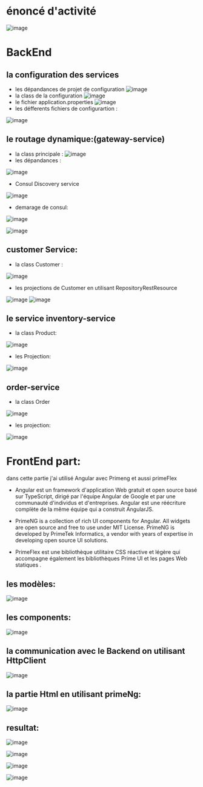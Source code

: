 # énoncé d'activité
  ![image](https://user-images.githubusercontent.com/73759527/205516942-aaf36b6c-602a-454d-bf04-0c47ddf5925a.png)
  # BackEnd
  ## la configuration des services
 * les dépandances de projet de configuration
 ![image](https://user-images.githubusercontent.com/73759527/205517144-88705f9a-29df-400c-8fc6-47ebde2652dc.png)
 * la class de la configuration 
 ![image](https://user-images.githubusercontent.com/73759527/205517225-73ceb81c-7df6-4073-90a3-fe48deb326cd.png)
* le fichier application.properties
![image](https://user-images.githubusercontent.com/73759527/205517243-417fe34c-9b5c-4549-ae70-3a6c5e190039.png)
* les défferents fichiers de configurartion :

![image](https://user-images.githubusercontent.com/73759527/205517522-52122006-f184-4f0b-a09b-378b1806a0aa.png)
## le routage dynamique:(gateway-service)
* la class principale :
![image](https://user-images.githubusercontent.com/73759527/205517588-6991d77c-ac98-428c-8168-42ac1b9c534d.png)
* les dépandances :


![image](https://user-images.githubusercontent.com/73759527/205517679-ba00049a-2947-4ba6-bfb4-15c044413499.png)
* Consul Discovery service 

![image](https://user-images.githubusercontent.com/73759527/205517799-39c211fa-a3da-47c9-9b47-b066b792244b.png)
* demarage de consul:

![image](https://user-images.githubusercontent.com/73759527/205517836-09eff617-afe4-4410-ad18-9ee2e72cfb8d.png)

![image](https://user-images.githubusercontent.com/73759527/205517880-51dbf09e-f208-40e3-af32-368cff597411.png)

## customer Service:
* la class Customer :

![image](https://user-images.githubusercontent.com/73759527/205517969-e405dad3-98c5-4bcf-b3b7-ccb885ae34a9.png)

* les projections de Customer en utilisant RepositoryRestResource

![image](https://user-images.githubusercontent.com/73759527/205518041-96d37b79-e2c6-4072-bd79-7295312527df.png)
![image](https://user-images.githubusercontent.com/73759527/205518108-4562dc20-a059-40e1-ae07-b6ae4c4948d7.png)

## le service inventory-service
* la class Product:

![image](https://user-images.githubusercontent.com/73759527/205518157-31b792ea-5373-4d9d-ac71-0e4efa19b928.png)

* les Projection:

![image](https://user-images.githubusercontent.com/73759527/205518185-423e3417-3635-4cdc-9d1b-3477ced7ceb2.png)

## order-service

* la class Order

![image](https://user-images.githubusercontent.com/73759527/205518315-90b47e87-17ee-4bcc-851f-ec8944ea1101.png)

* les projection:

![image](https://user-images.githubusercontent.com/73759527/205518344-1b2e29bd-4be0-42d0-981f-2092809e81cd.png)

# FrontEnd part:

dans cette partie j'ai utilisé Angular avec Primeng et aussi primeFlex 

* Angular est un framework d'application Web gratuit et open source basé sur TypeScript, dirigé par l'équipe Angular de Google et par une communauté d'individus et d'entreprises. Angular est une réécriture complète de la même équipe qui a construit AngularJS. 

* PrimeNG is a collection of rich UI components for Angular. All widgets are open source and free to use under MIT License. PrimeNG is developed by PrimeTek Informatics, a vendor with years of expertise in developing open source UI solutions.

* PrimeFlex est une bibliothèque utilitaire CSS réactive et légère qui accompagne également les bibliothèques Prime UI et les pages Web statiques .


## les modèles:
![image](https://user-images.githubusercontent.com/73759527/205518637-9eda6903-c3b1-4ed5-8167-98f9f4735d5f.png)

## les components:

![image](https://user-images.githubusercontent.com/73759527/205518779-f3afc433-5b75-4bb9-b7e6-7779909d333f.png)


## la communication avec le Backend on utilisant HttpClient

![image](https://user-images.githubusercontent.com/73759527/205518837-0345609d-be6c-433a-ab68-ca08cfe95a52.png)

## la partie Html en utilisant primeNg:

![image](https://user-images.githubusercontent.com/73759527/205518876-06957ad7-5d1d-4cc4-90c4-885901252312.png)

## resultat:

![image](https://user-images.githubusercontent.com/73759527/205518963-a059a485-8565-4cbe-b17f-2e0da86651b3.png)

![image](https://user-images.githubusercontent.com/73759527/205518977-edd43fc8-9105-47a8-87b7-76fa0adea259.png)

![image](https://user-images.githubusercontent.com/73759527/205518994-12e59852-4f06-4727-a54d-25be95f3481e.png)

![image](https://user-images.githubusercontent.com/73759527/205519011-1cb7a6e4-5620-410c-9cc5-909843f094c0.png)





